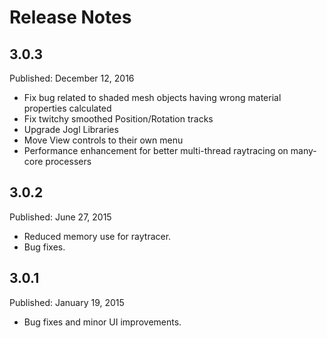 # Release Notes

## 3.0.3

Published: December 12, 2016

* Fix bug related to shaded mesh objects having wrong material properties calculated
* Fix twitchy smoothed Position/Rotation tracks
* Upgrade Jogl Libraries
* Move View controls to their own menu
* Performance enhancement for better multi-thread raytracing on many-core processers

## 3.0.2

Published: June 27, 2015

* Reduced memory use for raytracer.
* Bug fixes.

## 3.0.1

Published: January 19, 2015

* Bug fixes and minor UI improvements.
